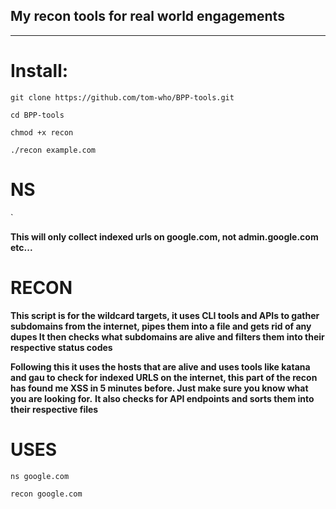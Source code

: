 ## My recon tools for real world engagements

---

# Install:

`git clone https://github.com/tom-who/BPP-tools.git`

`cd BPP-tools`

`chmod +x recon`

`./recon example.com`

# NS

`

**This will only collect indexed urls on google.com, not admin.google.com etc...**

# RECON

**This script is for the wildcard targets, it uses CLI tools and APIs to gather subdomains from the internet, pipes them into a file and gets rid of any dupes
It then checks what subdomains are alive and filters them into their respective status codes**

**Following this it uses the hosts that are alive and uses tools like katana and gau to check for indexed URLS on the internet, this part of the recon has found me XSS in 5 minutes before. Just make sure you know what you are looking for.**
**It also checks for API endpoints and sorts them into their respective files**

# USES

`ns google.com`

`recon google.com`
